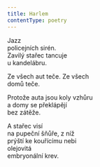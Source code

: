 ```yaml
---
title: Harlem
contentType: poetry
---
```


<section>

Jazz  
policejních sirén.  
Zavilý stařec tancuje  
u kandelábru.

</section>

<section>

Ze všech aut teče. Ze všech  
domů teče.

</section>

<section>

Protože auta jsou koly vzhůru  
a domy se překlápějí  
bez zátěže.

</section>

<section>

A stařec visí  
na pupeční šňůře, z níž  
prýští ke kouřícímu nebi  
olejovitá  
embryonální krev.

</section>
